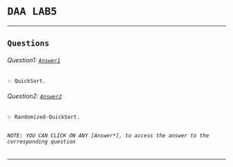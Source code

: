 # `DAA LAB5`

---

## `Questions`

###### Question1: [`Answer1`](1.c)

    ✨ QuickSort.

###### Question2: [`Answer2`](2.c)

    ✨ Randomized-QuickSort.

##

###### `NOTE: YOU CAN CLICK ON ANY [Answer*], to access the answer to the corresponding question`

---
